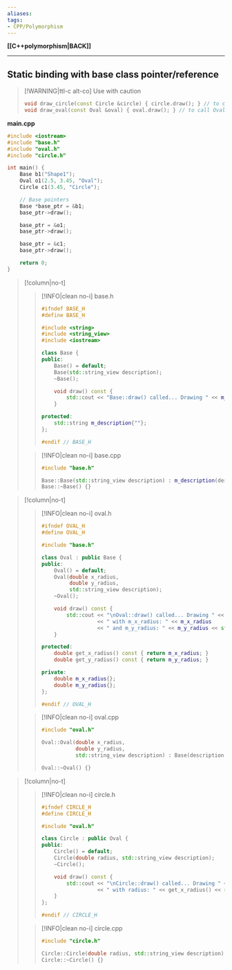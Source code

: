```yaml
---
aliases:
tags:
- CPP/Polymorphism
---
```

**[[C++polymorphism|BACK]]**

---
## Static binding with base class pointer/reference
>[!WARNING|ttl-c alt-co] Use with caution
> ```cpp
> void draw_circle(const Circle &circle) { circle.draw(); } // to call Circle::draw()
> void draw_oval(const Oval &oval) { oval.draw(); } // to call Oval::draw()
> ```

**main.cpp**
```cpp
#include <iostream>
#include "base.h"
#include "oval.h"
#include "circle.h"

int main() {
    Base b1("Shape1");
    Oval o1(2.5, 3.45, "Oval");
    Circle c1(3.45, "Circle");

    // Base pointers
    Base *base_ptr = &b1;
    base_ptr->draw();

    base_ptr = &o1;
    base_ptr->draw();

    base_ptr = &c1;
    base_ptr->draw();

    return 0;
}
```
>[!column|no-t]
>>[!INFO|clean no-i] base.h
>> ```cpp
>> #ifndef BASE_H
>> #define BASE_H
>> 
>> #include <string>
>> #include <string_view>
>> #include <iostream>
>> 
>> class Base {
>> public:
>>     Base() = default;
>>     Base(std::string_view description);
>>     ~Base();
>> 
>>     void draw() const {
>>         std::cout << "Base::draw() called... Drawing " << m_description << std::endl;
>>     }
>> 
>> protected:
>>     std::string m_description{""};
>> };
>> 
>> #endif // BASE_H
>> ```
>
>>[!INFO|clean no-i] base.cpp
>> ```cpp
>> #include "base.h"
>> 
>> Base::Base(std::string_view description) : m_description(description) {}
>> Base::~Base() {}
>> ```

>[!column|no-t]
>>[!INFO|clean no-i] oval.h
>> ```cpp
>> #ifndef OVAL_H
>> #define OVAL_H
>> 
>> #include "base.h"
>> 
>> class Oval : public Base {
>> public:
>>     Oval() = default;
>>     Oval(double x_radius,
>>          double y_radius,
>>          std::string_view description);
>>     ~Oval();
>> 
>>     void draw() const {
>>         std::cout << "\nOval::draw() called... Drawing " << m_description
>>                   << " with m_x_radius: " << m_x_radius
>>                   << " and m_y_radius: " << m_y_radius << std::endl;
>>     }
>> 
>> protected:
>>     double get_x_radius() const { return m_x_radius; }
>>     double get_y_radius() const { return m_y_radius; }
>> 
>> private:
>>     double m_x_radius{};
>>     double m_y_radius{};
>> };
>> 
>> #endif // OVAL_H
>> ```
>
>>[!INFO|clean no-i] oval.cpp
>> ```cpp
>> #include "oval.h"
>> 
>> Oval::Oval(double x_radius,
>>            double y_radius,
>>            std::string_view description) : Base(description), m_x_radius(x_radius), m_y_radius(y_radius) {}
>> 
>> Oval::~Oval() {}
>> ```

>[!column|no-t]
>>[!INFO|clean no-i] circle.h
>> ```cpp
>> #ifndef CIRCLE_H
>> #define CIRCLE_H
>> 
>> #include "oval.h"
>> 
>> class Circle : public Oval {
>> public:
>>     Circle() = default;
>>     Circle(double radius, std::string_view description);
>>     ~Circle();
>> 
>>     void draw() const {
>>         std::cout << "\nCircle::draw() called... Drawing " << m_description
>>                   << " with radius: " << get_x_radius() << std::endl;
>>     }
>> };
>> 
>> #endif // CIRCLE_H
>> ```
>
>>[!INFO|clean no-i] circle.cpp
>> ```cpp
>> #include "circle.h"
>> 
>> Circle::Circle(double radius, std::string_view description) : Oval(radius, radius, description) {}
>> Circle::~Circle() {}
>> ```
